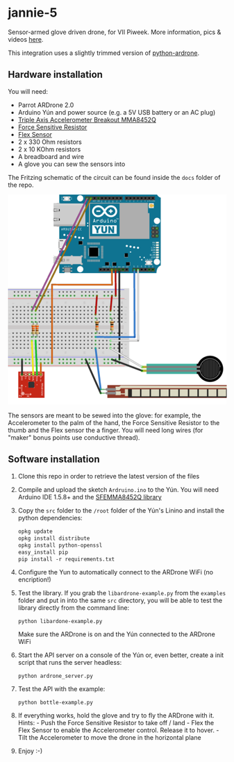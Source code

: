 jannie-5
========
Sensor-armed glove driven drone, for VII Piweek. More information, pics & videos [here](http://moduslaborandi.net/vii-piweek-jannie-5/).

This integration uses a slightly trimmed version of [python-ardrone](https://github.com/venthur/python-ardrone).

Hardware installation
---------------------

You will need:
- Parrot ARDrone 2.0
- Arduino Yún and power source (e.g. a 5V USB battery or an AC plug)
- [Triple Axis Accelerometer Breakout MMA8452Q](https://www.sparkfun.com/products/12756)
- [Force Sensitive Resistor](https://www.sparkfun.com/products/9375)
- [Flex Sensor](https://www.sparkfun.com/products/8606)
- 2 x 330 Ohm resistors
- 2 x 10 KOhm resistors
- A breadboard and wire
- A glove you can sew the sensors into

The Fritzing schematic of the circuit can be found inside the `docs` folder of the repo.

![alt text](https://github.com/yamila-moreno/jannie-5/blob/master/docs/schematic_bb.png "Fritzing schematic")

The sensors are meant to be sewed into the glove: for example, the Accelerometer to the palm of the hand, the Force Sensitive Resistor to the thumb and the Flex sensor the a finger. You will need long wires (for "maker" bonus points use conductive thread).

Software installation
---------------------

1. Clone this repo in order to retrieve the latest version of the files
2. Compile and upload the sketch `Ardruino.ino` to the Yún. You will need Arduino IDE 1.5.8+ and the [SFEMMA8452Q library](https://github.com/sparkfun/MMA8452_Accelerometer/tree/master/Firmware/libraries/SFE_MMA8452Q)
3. Copy the `src` folder to the `/root` folder of the Yún's Linino and install the python dependencies:

   ```
   opkg update
   opkg install distribute
   opkg install python-openssl
   easy_install pip
   pip install -r requirements.txt
   ```
4. Configure the Yun to automatically connect to the ARDrone WiFi (no encription!)
5. Test the library. If you grab the `libardrone-example.py` from the `examples` folder and put in into the same `src` directory, you will be able to test the library directly from the command line:

   ```
   python libardone-example.py
   ```
   Make sure the ARDrone is on and the Yún connected to the ARDrone WiFi
6. Start the API server on a console of the Yún or, even better, create a init script that runs the server headless:
       
   ```
   python ardrone_server.py
   ```
7. Test the API with the example:

   ```
   python bottle-example.py
   ```
8. If everything works, hold the glove and try to fly the ARDrone with it. Hints:
       - Push the Force Sensitive Resistor to take off / land
       - Flex the Flex Sensor to enable the Accelerometer control. Release it to hover.
       - Tilt the Accelerometer to move the drone in the horizontal plane

9. Enjoy :-)
